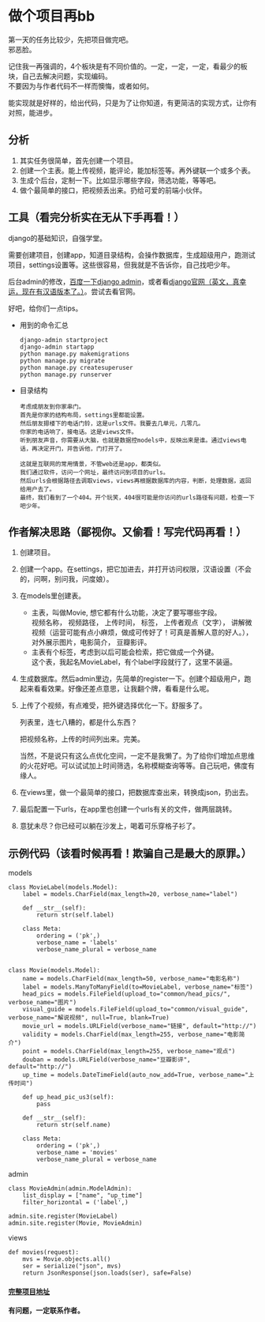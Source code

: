 # 做个项目再bb
第一天的任务比较少，先把项目做完吧。    
邪恶脸。

记住我一再强调的，4个板块是有不同价值的。一定，一定，一定，看最少的板块，自己去解决问题，实现编码。     
不要因为与作者代码不一样而懊悔，或者如何。    

能实现就是好样的，给出代码，只是为了让你知道，有更简洁的实现方式，让你有对照，能进步。    



## 分析

1. 其实任务很简单，首先创建一个项目。
2. 创建一个主表。能上传视频，能评论，能加标签等。再外键联一个或多个表。
4. 生成个后台，定制一下。比如显示哪些字段，筛选功能，等等吧。
5. 做个最简单的接口，把视频丢出来。扔给可爱的前端小伙伴。



## 工具（看完分析实在无从下手再看！）
django的基础知识，自强学堂。    

需要创建项目，创建app，知道目录结构，会操作数据库，生成超级用户，跑测试项目，settings设置等。这些很容易，但我就是不告诉你，自己找吧少年。         

后台admin的修改，[百度一下django admin](https://www.baidu.com/s?wd=django+admin)，或者看[django官网（英文，真幸运，现在有汉语版本了。）](https://docs.djangoproject.com/zh-hans/3.1/)。尝试去看官网。    

好吧，给你们一点tips。    

- 用到的命令汇总

  ```shell
  django-admin startproject    
  django-admin startapp
  python manage.py makemigrations
  python manage.py migrate
  python manage.py createsuperuser
  python manage.py runserver
  ```

- 目录结构

  ```
  考虑成朋友到你家串门。
  首先是你家的结构布局，settings里都能设置。
  然后朋友摁楼下的电话门铃，这是urls文件。我要去几单元，几零几。
  你家的电话响了，接电话。这是views文件。
  听到朋友声音，你需要从大脑，也就是数据控models中，反映出来是谁。通过views电话，再决定开门，并告诉他，门打开了。
  
  这就是互联网的常用情景，不管web还是app，都类似。
  我们通过软件，访问一个网址，最终访问到项目的urls。
  然后urls会根据路径去调取views，views再根据数据库的内容，判断，处理数据，返回给用户去了。
  最终，我们看到了一个404。开个玩笑，404很可能是你访问的urls路径有问题，检查一下吧少年。
  ```
  



## 作者解决思路（鄙视你。又偷看！写完代码再看！）
1. 创建项目。

2. 创建一个app。在settings，把它加进去，并打开访问权限，汉语设置（不会的，问啊，别问我，问度娘）。

3. 在models里创建表。
    - 主表，叫做Movie, 想它都有什么功能，决定了要写哪些字段。    
        视频名称， 视频路径， 上传时间， 标签， 上传者观点（文字）， 讲解微视频（运营可能有点小麻烦，做成可传好了！可真是善解人意的好人。）， 对外展示图片，电影简介， 豆瓣影评。
    - 主表有个标签，考虑到以后可能会检索，把它做成一个外键。    
        这个表，我起名MovieLabel，有个label字段就行了，这里不装逼。

4. 生成数据库。然后admin里边，先简单的register一下。创建个超级用户，跑起来看看效果。好像还差点意思，让我翻个牌，看看是什么呢。

5. 上传了个视频，有点难受，把外键选择优化一下。舒服多了。

    列表里，连七八糟的，都是什么东西？

    把视频名称，上传的时间列出来。完美。

    当然，不是说只有这么点优化空间，一定不是我懒了。为了给你们增加点思维的火花好吧。可以试试加上时间筛选，名称模糊查询等等。自己玩吧，佛度有缘人。

6. 在views里，做一个最简单的接口，把数据库查出来，转换成json，扔出去。

7. 最后配置一下urls，在app里也创建一个urls有关的文件，做两层跳转。

8. 意犹未尽？你已经可以躺在沙发上，喝着可乐穿格子衫了。



## 示例代码（该看时候再看！欺骗自己是最大的原罪。）

models
```
class MovieLabel(models.Model):
    label = models.CharField(max_length=20, verbose_name="label")

    def __str__(self):
        return str(self.label)

    class Meta:
        ordering = ('pk',)
        verbose_name = 'labels'
        verbose_name_plural = verbose_name


class Movie(models.Model):
    name = models.CharField(max_length=50, verbose_name="电影名称")
    label = models.ManyToManyField(to=MovieLabel, verbose_name="标签")
    head_pics = models.FileField(upload_to="common/head_pics/", verbose_name="图片")
    visual_guide = models.FileField(upload_to="common/visual_guide", verbose_name="解说视频", null=True, blank=True)
    movie_url = models.URLField(verbose_name="链接", default="http://")
    validity = models.CharField(max_length=255, verbose_name="电影简介")
    point = models.CharField(max_length=255, verbose_name="观点")
    douban = models.URLField(verbose_name="豆瓣影评", default="http://")
    up_time = models.DateTimeField(auto_now_add=True, verbose_name="上传时间")

    def up_head_pic_us3(self):
        pass

    def __str__(self):
        return str(self.name)

    class Meta:
        ordering = ('pk',)
        verbose_name = 'movies'
        verbose_name_plural = verbose_name
```
admin
```
class MovieAdmin(admin.ModelAdmin):
    list_display = ["name", "up_time"]
    filter_horizontal = ('label',)

admin.site.register(MovieLabel)
admin.site.register(Movie, MovieAdmin)
```
views
```
def movies(request):
    mvs = Movie.objects.all()
    ser = serialize("json", mvs)
    return JsonResponse(json.loads(ser), safe=False)
```



#### [完整项目地址](https://gitee.com/glittering/z_movie/tree/day1/)

**有问题，一定联系作者。**